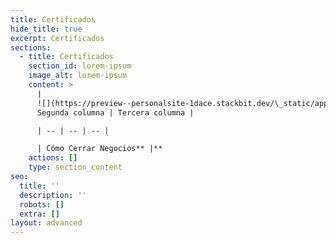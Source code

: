 ```yaml
---
title: Certificados
hide_title: true
excerpt: Certificados
sections:
  - title: Certificados
    section_id: lorem-ipsum
    image_alt: lorem-ipsum
    content: >
      | 
      ![](https://preview--personalsite-1dace.stackbit.dev/\_static/app-assets/images/como-cerrar-negocios_badge-418508a5-1c9c-466e-84de-d0dae28b4891-20725dc0.webp)|
      Segunda columna | Tercera columna |

      | -- | -- | -- |

      | Cómo Cerrar Negocios** |**
    actions: []
    type: section_content
seo:
  title: ''
  description: ''
  robots: []
  extra: []
layout: advanced
---
```

